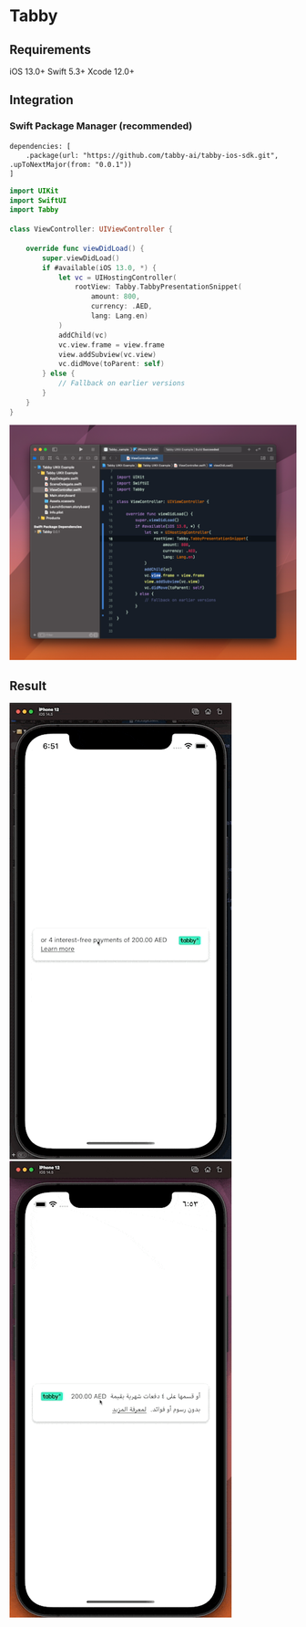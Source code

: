 # Tabby

## Requirements

iOS 13.0+
Swift 5.3+
Xcode 12.0+

## Integration

### Swift Package Manager (recommended)

```
dependencies: [
    .package(url: "https://github.com/tabby-ai/tabby-ios-sdk.git", .upToNextMajor(from: "0.0.1"))
]

```

```swift
import UIKit
import SwiftUI
import Tabby

class ViewController: UIViewController {

    override func viewDidLoad() {
        super.viewDidLoad()
        if #available(iOS 13.0, *) {
            let vc = UIHostingController(
                rootView: Tabby.TabbyPresentationSnippet(
                    amount: 800,
                    currency: .AED,
                    lang: Lang.en)
            )
            addChild(vc)
            vc.view.frame = view.frame
            view.addSubview(vc.view)
            vc.didMove(toParent: self)
        } else {
            // Fallback on earlier versions
        }
    }
}
```

![UIKit](./docs/UIKit.png)

## Result

![Snippet EN](./docs/TabbyPresentationSnippet_EN.gif)
![Snippet AR](./docs/TabbyPresentationSnippet_AR.gif)

